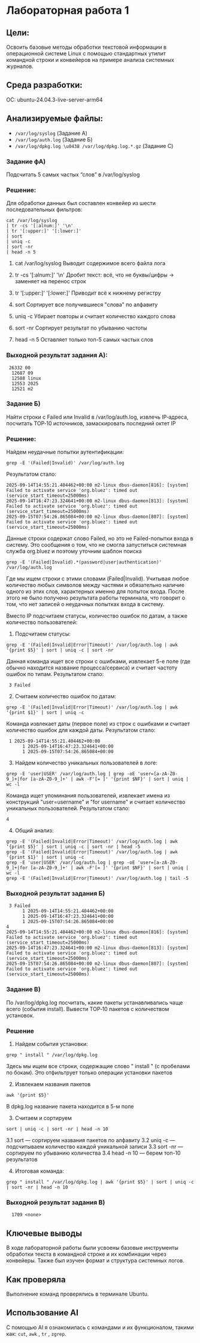 # Лабораторная работа 1
## Цели:
Освоить базовые методы обработки текстовой информации в операционной системе Linux с помощью стандартных утилит командной строки и конвейеров на примере анализа системных журналов.
## Среда разработки:
ОС:
ubuntu-24.04.3-live-server-arm64

## Анализируемые файлы:
- `/var/log/syslog` (Задание А)
- `/var/log/auth.log` (Задание Б)
- `/var/log/dpkg.log \u0438 /var/log/dpkg.log.*.gz` (Задание С)

### Задание фА)
Подсчитать 5 самых частых “слов” в /var/log/syslog

### Решение:
Для обработки данных был составлен конвейер из шести последовательных фильтров:

``` 
cat /var/log/syslog 
| tr -cs '[:alnum:]' '\n' 
| tr '[:upper:]' '[:lower:]' 
| sort 
| uniq -c 
| sort -nr 
| head -n 5 
```

  1.  cat /var/log/syslog 
    Выводит содержимое всего файла лога

  2.  tr -cs '[:alnum:]' '\n' 
    Дробит текст: всё, что не буквы/цифры → заменяет на перенос строк

  3.  tr '[:upper:]' '[:lower:]'
    Приводит всё к нижнему регистру

  4.  sort
    Сортирует все получившиеся "слова" по алфавиту

  5.  uniq -c
    Убирает повторы и считает количество каждого слова

  6.  sort -nr
    Сортирует результат по убыванию частоты

  7.  head -n 5
    Оставляет только топ-5 самых частых слов

### Выходной результат задания А):
```
 26332 00
  12687 09
  12588 linux
  12553 2025
  12521 m2
```
### Задание Б)
Найти строки с Failed или Invalid в /var/log/auth.log, извлечь IP‑адреса, посчитать TOP‑10 источников, замаскировать последний октет IP

### Решение:
Найдем неудачные попытки аутентификации:
```
grep -E '(Failed|Invalid)' /var/log/auth.log
```
Результатом стало:
```
2025-09-14T14:55:21.404462+00:00 m2-linux dbus-daemon[816]: [system] Failed to activate service 'org.bluez': timed out (service_start_timeout=25000ms)
2025-09-14T16:47:23.324641+00:00 m2-linux dbus-daemon[813]: [system] Failed to activate service 'org.bluez': timed out (service_start_timeout=25000ms)
2025-09-15T07:54:26.865084+00:00 m2-linux dbus-daemon[807]: [system] Failed to activate service 'org.bluez': timed out (service_start_timeout=25000ms)
```
Данные строки содержат слово Failed, но это не Failed-попытки входа в систему. Это сообщения о том, что не смогла запуститься системная служба org.bluez и поэтому уточним шаблон поиска
```
grep -E '(Failed|Invalid).*(password|user|authentication)' /var/log/auth.log
```
Где мы ищем строки с этими словами (Failed|Invalid). Учитывая любое количество любых символов между частями и обязательно наличие одного из этих слов, характерных именно для попыток входа.
После этого не было получено результата работы терминала, что говорит о том, что нет записей о неудачных попытках входа в систему.

Вместо IP подсчитаем статусы, количество ошибок по датам, а также количеcтво пользователей:
1. Подсчитаем статусы:
```
grep -E '(Failed|Invalid|Error|Timeout)' /var/log/auth.log | awk '{print $5}' | sort | uniq -c | sort -nr
```
Данная команда ищет все строки с ошибками, извлекает 5-е поле (где обычно находится название процесса/сервиса) и считает частоту ошибок по типам.
Результатом стало:
```
 3 Failed
```
2. Считаем количество ошибок по датам:
```
grep -E '(Failed|Invalid|Error|Timeout)' /var/log/auth.log | awk '{print $1}' | sort | uniq -c
```
Команда извлекает даты (первое поле) из строк с ошибками и считает количество ошибок для каждой даты.
Результатом стало:
```
 1 2025-09-14T14:55:21.404462+00:00
      1 2025-09-14T16:47:23.324641+00:00
      1 2025-09-15T07:54:26.865084+00:00
```
3. Найдем количество уникальных пользователей в логе:
```
grep -E 'user|USER' /var/log/auth.log | grep -oE 'user=[a-zA-Z0-9_]+|for [a-zA-Z0-9_]+' | awk -F'[= ]' '{print $NF}' | sort | uniq | wc -l
```
Команда ищет упоминания пользователей, извлекает имена из конструкций "user=username" и "for username" и считает количество уникальных пользователей.
Результатом стало:
```
4
```
4. Общий анализ:
```
grep -E '(Failed|Invalid|Error|Timeout)' /var/log/auth.log | awk '{print $5}' | sort | uniq -c | sort -nr | head -5
grep -E '(Failed|Invalid|Error|Timeout)' /var/log/auth.log | awk '{print $1}' | sort | uniq -c
grep -E 'user|USER' /var/log/auth.log | grep -oE 'user=[a-zA-Z0-9_]+|for [a-zA-Z0-9_]+' | awk -F'[= ]' '{print $NF}' | sort | uniq | wc -l
grep -E '(Failed|Invalid|Error|Timeout)' /var/log/auth.log | tail -5
```
### Выходной результат задания Б)
```
 3 Failed
      1 2025-09-14T14:55:21.404462+00:00
      1 2025-09-14T16:47:23.324641+00:00
      1 2025-09-15T07:54:26.865084+00:00
4
2025-09-14T14:55:21.404462+00:00 m2-linux dbus-daemon[816]: [system] Failed to activate service 'org.bluez': timed out (service_start_timeout=25000ms)
2025-09-14T16:47:23.324641+00:00 m2-linux dbus-daemon[813]: [system] Failed to activate service 'org.bluez': timed out (service_start_timeout=25000ms)
2025-09-15T07:54:26.865084+00:00 m2-linux dbus-daemon[807]: [system] Failed to activate service 'org.bluez': timed out (service_start_timeout=25000ms)

```
### Задание В)
По /var/log/dpkg.log посчитать, какие пакеты устанавливались чаще всего (события install). Вывести TOP‑10 пакетов с количеством установок.

### Решение
1. Найдем события установки:
```
grep " install " /var/log/dpkg.log
```
Здесь мы ищем все строки, содержащие слово " install " (с пробелами по бокам). Это отфильтрует только операции установки пакетов

2. Извлекаем названия пакетов
```
awk '{print $5}'
```
В dpkg.log название пакета находится в 5-м поле

3. Считаем и сортируем
```
sort | uniq -c | sort -nr | head -n 10
```
   3.1 sort — сортируем названия пакетов по алфавиту
   3.2 uniq -c — подсчитываем количество каждой уникальной записи
   3.3 sort -nr — сортируем по убыванию количества
   3.4 head -n 10 — берем топ-10 результатов

4. Итоговая команда:
```
grep " install " /var/log/dpkg.log | awk '{print $5}' | sort | uniq -c | sort -nr | head -n 10
```

### Выходной результат задания В)
```
  1709 <none>
```
## Ключевые выводы
В ходе лабораторной работы были усвоены базовые инструменты обработки текста в командной строке и их комбинации через конвейеры. Также был изучен формат и структура системных логов.

## Как проверяла

Выполнение команд проверялись в терминале Ubuntu.

## Использование AI

С помощью AI я ознакомилась с командами и их функционалом, такими как: `cut`, `awk` , `tr` , `zgrep`. 



